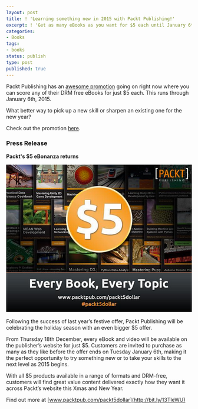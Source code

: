 ```yaml
---
layout: post
title: ! 'Learning something new in 2015 with Packt Publishing!'
excerpt: ! 'Get as many eBooks as you want for $5 each until January 6th, 2015'
categories:
- Books
tags:
- books
status: publish
type: post
published: true
---
```

Packt Publishing has an [awesome promotion](http://bit.ly/13TleWU) going on right now where you can score any of their
DRM free eBooks for just $5 each. This runs through January 6th, 2015.

What better way to pick up a new skill or sharpen an existing one for the new year?

Check out the promotion [here](http://bit.ly/13TleWU).

### Press Release

**Packt's $5 eBonanza returns**

![](/images/packtpub-release.png)

Following the success of last year’s festive offer, Packt Publishing will be celebrating the holiday season with an
even bigger $5 offer.  

From Thursday 18th December, every eBook and video will be available on the publisher’s website for just $5. Customers
are invited to purchase as many as they like before the offer ends on Tuesday January 6th, making it the perfect
opportunity to try something new or to take your skills to the next level as 2015 begins.

With all $5 products available in a range of formats and DRM-free, customers will find great value content delivered
exactly how they want it across Packt’s website this Xmas and New Year.

Find out more at [www.packtpub.com/packt5dollar](http://bit.ly/13TleWU)
